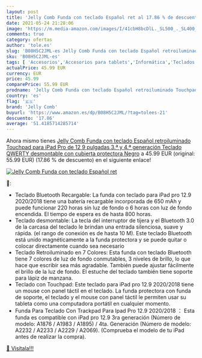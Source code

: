 ```yaml
---
layout: post
title: 'Jelly Comb Funda con teclado Español ret al 17.86 % de descuento'
date: 2021-05-24 21:28:06
image: 'https://m.media-amazon.com/images/I/41cbH8bcDlL._SL500_._SL400_.jpg'
comments: true
category: ofertas
author: 'tole.es'
slug: 'B08H5C2JML-es Jelly Comb Funda con teclado Español retroiluminado...'
sku: 'B08H5C2JML-es'
tags: [ 'Accesorios','Accesorios para tablets','Informática','Teclados para tablets','ipad','jelly comb', ]
actualPrice: 45.99 EUR
currency: EUR
price: 45.99
comparePrice: 55.99 EUR
prodname: 'Jelly Comb Funda con teclado Español retroiluminado Touchpad para iPad Pro de 12 9 pulgadas  3.ª y 4.ª generación   Teclado QWERTY desmontable con cubierta protectora  Negro'
country: 'es'
flag: '🇪🇸'
brand: 'Jelly Comb'
buyurl: 'https://www.amazon.es/dp/B08H5C2JML/?tag=tolees-21'
descuento: '17.86'
average: '51.4185714285714'
---
```


Ahora mismo tienes [Jelly Comb Funda con teclado Español retroiluminado Touchpad para iPad Pro de 12 9 pulgadas  3.ª y 4.ª generación   Teclado QWERTY desmontable con cubierta protectora  Negro](https://www.amazon.es/dp/B08H5C2JML/?tag=tolees-21) a 45.99 EUR (original: 55.99 EUR) (17.86 %  de descuento) en el siguiente enlace!

[![Jelly Comb Funda con teclado Español ret](https://m.media-amazon.com/images/I/41cbH8bcDlL._SL500_._SL400_.jpg)](https://www.amazon.es/dp/B08H5C2JML/?tag=tolees-21)

🔎:

- Teclado Bluetooth Recargable: La funda con teclado para iPad pro 12.9 2020/2018 tiene una batería recargable incorporada de 650 mAh y puede funcionar 220 horas sin luz de fondo o 6 horas con luz de fondo encendida. El tiempo de espera es de hasta 800 horas.
- Teclado desmontable: La tecla del interruptor de tijera y el Bluetooth 3.0 de la carcasa del teclado le brindan una entrada silenciosa, suave y rápida. (el rango de conexión es de hasta 10 M). Este teclado Bluetooth está unido magnéticamente a la funda protectora y se puede quitar o colocar directamente cuando sea necesario
- Teclado Retroiluminado en 7 Colores: Esta funda con teclado Bluetooth tiene 7 colores de luz de fondo conmutables, 3 niveles de brillo, lo que hace que escribir sea más agradable. También puede ajustar fácilmente el brillo de la luz de fondo. El estuche del teclado también tiene soporte para lápiz de manzana.
- Teclado con Touchpad: Este teclado para iPad pro 12.9 2020/2018 tiene un mouse con panel táctil en el teclado. La funda protectora con funda de soporte, el teclado y el mouse con panel táctil le permiten usar su tableta como una computadora portátil en cualquier momento.
- Funda Para Teclado Con Trackpad Para Ipad Pro 12.9 2020/2018 ： Esta funda es compatible con iPad pro 12.9 3ra generación (Número de modelo: A1876 / A1983 / A1895) / 4ta. Generación (Número de modelo: A2232 / A2233 / A2229 / A2069). (Comprueba el modelo de tu iPad antes de realizar la compra).

[🛒 Visítala!!!](https://www.amazon.es/dp/B08H5C2JML/?tag=tolees-21)
